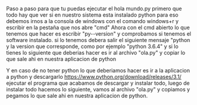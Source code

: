 Paso a paso para que tu puedas ejecutar el hola mundo.py
primero que todo hay que ver si en nuestro sistema esta instalado python para eso debemos irnos a la consola de windows con el comando windows+r y escribir en la pestaña que nos abre "cmd"
Ahora con el cmd abierto lo que tenemos que hacer es escribir "py--version" y comprobamos si tenemos el software instalado. si lo tenemos debera salir el siguiente mensaje "python y la version que corresponde, como por ejemplo "python 3.6.4"
y si lo tienes lo siguiente que deberias hacer es ir al archivo "ola.py" y copiar lo que sale ahi en nuestra aplicacion de python

Y en caso de no tener python lo que deberiamos hacer es ir a la aplicacion a python y descargarlo https://www.python.org/download/releases/3.1/
ejecutar el programa que acabamos de descargar y instalar todo, luego de instalar todo hacemos lo siguiente, vamos al archivo "ola.py" 
 y copiamos y pegamos lo que sale ahi en nuestra aplicacion de python.


